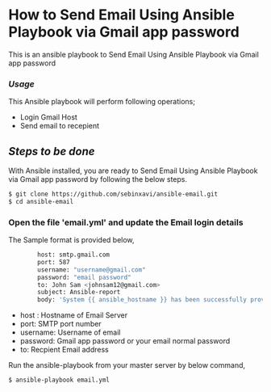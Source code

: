 # How to Send Email Using Ansible Playbook via Gmail app password
This is an ansible playbook to Send Email Using Ansible Playbook via Gmail app password

### _Usage_

This Ansible playbook will perform following operations;

- Login Gmail Host
- Send email to recepient

## _Steps to be done_

With Ansible installed, you are ready to Send Email Using Ansible Playbook via Gmail app password by following the below steps.
```sh
$ git clone https://github.com/sebinxavi/ansible-email.git
$ cd ansible-email
```
###  Open the file 'email.yml' and update the Email login details

The Sample format is provided below,
```sh
        host: smtp.gmail.com
        port: 587
        username: "username@gmail.com"
        password: "email password"
        to: John Sam <johnsam12@gmail.com>
        subject: Ansible-report
        body: 'System {{ ansible_hostname }} has been successfully provisioned.'
```

- host :  Hostname of Email Server
- port: SMTP port number
- username: Username of email 
- password: Gmail app password or your email normal password
- to: Recpient Email address

Run the ansible-playbook from your master server by below command,

```sh
$ ansible-playbook email.yml
```
